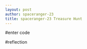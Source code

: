 ```yaml
---
layout: post
author: spaceranger-23
title: spaceranger-23 Treasure Hunt
---
```


#enter code

#reflection 
